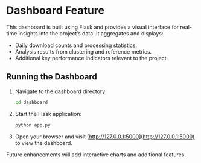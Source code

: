 # Dashboard Feature

This dashboard is built using Flask and provides a visual interface for real-time insights into the project’s data. It aggregates and displays:

- Daily download counts and processing statistics.
- Analysis results from clustering and reference metrics.
- Additional key performance indicators relevant to the project.

## Running the Dashboard

1. Navigate to the dashboard directory:

   ```bash
   cd dashboard
   ```

2. Start the Flask application:

   ```bash
   python app.py
   ```

3. Open your browser and visit [http://127.0.0.1:5000](http://127.0.0.1:5000) to view the dashboard.

Future enhancements will add interactive charts and additional features.
